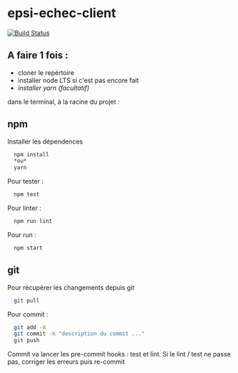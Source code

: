 # epsi-echec-client
[![Build Status](https://travis-ci.org/tsauvajon/epsi-echec-client.svg?branch=master)](https://travis-ci.org/tsauvajon/epsi-echec-client)

## A faire 1 fois :
- cloner le repértoire
- installer node LTS si c'est pas encore fait
- *installer yarn (facultatif)*


dans le terminal, à la racine du projet :
## npm

Installer les dépendences
``` bash
  npm install
  *ou*
  yarn
```

Pour tester :

``` bash
  npm test
```



Pour linter :

``` bash
  npm run lint
```

Pour run :

``` bash
  npm start
```

## git
Pour récupérer les changements depuis git

``` bash
  git pull
```

Pour commit :

``` bash
  git add -A
  git commit -m "description du commit ..."
  git push
```
Commit va lancer les pre-commit hooks : test et lint.
Si le lint / test ne passe pas, corriger les erreurs puis re-commit
